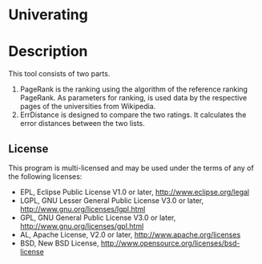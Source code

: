 # Univerating
# Description
This tool consists of two parts.
1. PageRank is the ranking using the algorithm of the reference ranking PageRank. As parameters for ranking, is used data by the respective pages of the universities from Wikipedia.
2. ErrDistance is designed to compare the two ratings. It calculates the error distances between the two lists.


## License ##

This program is multi-licensed and may be used under the terms of any of the following licenses:
  * EPL, Eclipse Public License V1.0 or later, http://www.eclipse.org/legal
  * LGPL, GNU Lesser General Public License V3.0 or later, http://www.gnu.org/licenses/lgpl.html
  * GPL, GNU General Public License V3.0 or later, http://www.gnu.org/licenses/gpl.html
  * AL, Apache License, V2.0 or later, http://www.apache.org/licenses
  * BSD, New BSD License, http://www.opensource.org/licenses/bsd-license
